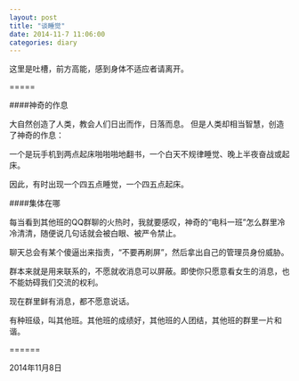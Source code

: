 ```yaml
---
layout: post
title: "谈睡觉"
date: 2014-11-7 11:06:00
categories: diary
---
```


这里是吐槽，前方高能，感到身体不适应者请离开。

=====

####神奇的作息

大自然创造了人类，教会人们日出而作，日落而息。
但是人类却相当智慧，创造了神奇的作息：

一个是玩手机到两点起床啪啪啪地翻书，一个白天不规律睡觉、晚上半夜奋战或起床。

因此，有时出现一个四五点睡觉，一个四五点起床。

####集体在哪

每当看到其他班的QQ群聊的火热时，我就要感叹，神奇的“电科一班”怎么群里冷冷清清，随便说几句话就会被白眼、被严令禁止。

聊天总会有某个傻逼出来指责，“不要再刷屏”，然后拿出自己的管理员身份威胁。

群本来就是用来联系的，不愿就收消息可以屏蔽。即使你只愿意看女生的消息，也不能妨碍我们交流的权利。

现在群里鲜有消息，都不愿意说话。

有种班级，叫其他班。其他班的成绩好，其他班的人团结，其他班的群里一片和谐。

======

2014年11月8日

